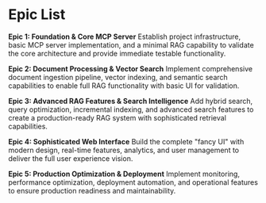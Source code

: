 # Epic List

**Epic 1: Foundation & Core MCP Server**
Establish project infrastructure, basic MCP server implementation, and a minimal RAG capability to validate the core architecture and provide immediate testable functionality.

**Epic 2: Document Processing & Vector Search**
Implement comprehensive document ingestion pipeline, vector indexing, and semantic search capabilities to enable full RAG functionality with basic UI for validation.

**Epic 3: Advanced RAG Features & Search Intelligence**
Add hybrid search, query optimization, incremental indexing, and advanced search features to create a production-ready RAG system with sophisticated retrieval capabilities.

**Epic 4: Sophisticated Web Interface**
Build the complete "fancy UI" with modern design, real-time features, analytics, and user management to deliver the full user experience vision.

**Epic 5: Production Optimization & Deployment**
Implement monitoring, performance optimization, deployment automation, and operational features to ensure production readiness and maintainability.
